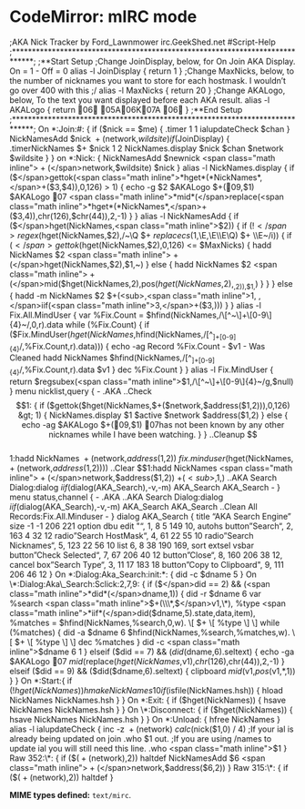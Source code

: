 CodeMirror: mIRC mode
=====================

;AKA Nick Tracker by Ford\_Lawnmower irc.GeekShed.net \#Script-Help ;\*\*\*\*\*\*\*\*\*\*\*\*\*\*\*\*\*\*\*\*\*\*\*\*\*\*\*\*\*\*\*\*\*\*\*\*\*\*\*\*\*\*\*\*\*\*\*\*\*\*\*\*\*\*\*\*\*\*\*\*\*\*\*\*\*\*\*\*\*\*\*\*\*\*\*\*\*; ;\*\*Start Setup ;Change JoinDisplay, below, for On Join AKA Display. On = 1 - Off = 0 alias -l JoinDisplay { return 1 } ;Change MaxNicks, below, to the number of nicknames you want to store for each hostmask. I wouldn’t go over 400 with this ;/ alias -l MaxNicks { return 20 } ;Change AKALogo, below, To the text you want displayed before each AKA result. alias -l AKALogo { return 06 05A06K07A 06 } ;\*\*End Setup ;\*\*\*\*\*\*\*\*\*\*\*\*\*\*\*\*\*\*\*\*\*\*\*\*\*\*\*\*\*\*\*\*\*\*\*\*\*\*\*\*\*\*\*\*\*\*\*\*\*\*\*\*\*\*\*\*\*\*\*\*\*\*\*\*\*\*\*\*\*\*\*\*\*\*\*\*\*; On \*:Join:\#: { if ($nick == $me) { .timer 1 1 ialupdateCheck $chan } NickNamesAdd $nick <span class="math inline"> + (</span>network,<span class="math inline">*wildsite*)*if*(</span>JoinDisplay) { .timerNickNames $+ $nick 1 2 NickNames.display $nick $chan $network $wildsite } } on \*:Nick: { NickNamesAdd $newnick <span class="math inline"> + (</span>network,$wildsite) <span class="math inline">$nick } alias -l NickNames.display { if ($</span>gettok(<span class="math inline">*hget*(*NickNames*,</span>+($3,$4)),0,126) &gt; 1) { echo -g $2 $AKALogo $+(09,$1) $AKALogo 07 <span class="math inline">*mid*(</span>replace(<span class="math inline">*hget*(*NickNames*,</span>+($3,<span class="math inline">4)),</span>chr(126),<span class="math inline">$chr(44)),2,-1) } } alias -l NickNamesAdd { if ($</span>hget(NickNames,<span class="math inline">$2)) { if (!$</span>regex($hget(NickNames,$2),/~\\Q $+ $replacecs($1,\\E,\\E\\\\E\\Q) <span class="math inline">$+ \\\\E~/i)) { if ($</span>gettok($hget(NickNames,$2),0,126) &lt;= $MaxNicks) { hadd NickNames $2 <span class="math inline"> + (</span>hget(NickNames,$2),$1,~) } else { hadd NickNames $2 <span class="math inline"> + (</span>mid($hget(NickNames,<span class="math inline">2),</span>pos($hget(NickNames,$2),<sub>,2)),$1,</sub>) } } } else { hadd -m NickNames $2 $+(<sub>,<span class="math inline">1, ,</span>iif(<span class="math inline">3,</span>+($3,</sub>))) } } alias -l Fix.All.MindUser { var %Fix.Count = <span class="math inline">$hfind(NickNames,/\\\[^~\\\]+\\\[0-9\\\]{4}~/,0,r).data while (%Fix.Count) { if ($</span>Fix.MindUser(<span class="math inline">*hget*(*NickNames*,</span>hfind(NickNames,/\[^<sub>\]+\[0-9\]{4}</sub>/,%Fix.Count,r).data))) { echo -ag Record %Fix.Count - $v1 - Was Cleaned hadd NickNames $hfind(NickNames,/\[^<sub>\]+\[0-9\]{4}</sub>/,%Fix.Count,r).data $v1 } dec %Fix.Count } } alias -l Fix.MindUser { return $regsubex(<span class="math inline">$1,/\\\[^~\\\]+\\\[0-9\\\]{4}~/g,$</span>null) } menu nicklist,query { - .AKA ..Check  
<span class="math display">$$1: { if ($gettok($hget(NickNames,$+($network,$address($1,2))),0,126) &gt; 1) { NickNames.display $1 $active $network $address($1,2) } else { echo -ag $AKALogo $+(09,$1) 07has not been known by any other nicknames while I have been watching. } } ..Cleanup $$</span>  
1:hadd NickNames <span class="math inline"> + (</span>network,$address($1,2)) <span class="math inline">*fix*.*minduser*(</span>hget(NickNames,<span class="math inline"> + (</span>network,$address($1,2)))) ..Clear $$1:hadd NickNames <span class="math inline"> + (</span>network,$address($1,2)) $+(<sub>,$1,</sub>) ..AKA Search Dialog:dialog <span class="math inline">*iif*(</span>dialog(AKA\_Search),-v,-m) AKA\_Search AKA\_Search - } menu status,channel { - .AKA ..AKA Search Dialog:dialog <span class="math inline">*iif*(</span>dialog(AKA\_Search),-v,-m) AKA\_Search AKA\_Search ..Clean All Records:Fix.All.Minduser - } dialog AKA\_Search { title “AKA Search Engine” size -1 -1 206 221 option dbu edit "“, 1, 8 5 149 10, autohs button”Search“, 2, 163 4 32 12 radio”Search HostMask“, 4, 61 22 55 10 radio”Search Nicknames“, 5, 123 22 56 10 list 6, 8 38 190 169, sort extsel vsbar button”Check Selected“, 7, 67 206 40 12 button”Close“, 8, 160 206 38 12, cancel box”Search Type“, 3, 11 17 183 18 button”Copy to Clipboard", 9, 111 206 46 12 } On \*:Dialog:Aka\_Search:init:\*: { did -c <span class="math inline">$dname 5 } On \\\*:Dialog:Aka\\\_Search:Sclick:2,7,9: { if ($</span>did == 2) && (<span class="math inline">*did*(</span>dname,1)) { did -r $dname 6 var %search <span class="math inline">$+(\\\*,$</span>v1,\*), %type <span class="math inline">*iif*(</span>did($dname,5).state,data,item), %matches = $hfind(NickNames,%search,0,w). \[ $+ \[ %type \] \] while (%matches) { did -a $dname 6 $hfind(NickNames,%search,%matches,w). \[ $+ \[ %type \] \] dec %matches } did -c <span class="math inline">$dname 6 1 } elseif ($</span>did == 7) && (<span class="math inline">*did*(</span>dname,6).seltext) { echo -ga $AKALogo 07 <span class="math inline">*mid*(</span>replace(<span class="math inline">*hget*(*NickNames*,</span>v1),<span class="math inline">*chr*(126),</span>chr(44)),2,-1) } elseif (<span class="math inline">$did == 9) && ($</span>did($dname,6).seltext) { clipboard <span class="math inline">*mid*(</span>v1,<span class="math inline">*pos*(</span>v1,\*,1)) } } On \*:Start:{ if (!<span class="math inline">*hget*(*NickNames*))*hmakeNickNames*10*if*(</span>isfile(NickNames.hsh)) { hload NickNames NickNames.hsh } } On \*:Exit: { if (<span class="math inline">$hget(NickNames)) { hsave NickNames NickNames.hsh } } On \\\*:Disconnect: { if ($</span>hget(NickNames)) { hsave NickNames NickNames.hsh } } On \*:Unload: { hfree NickNames } alias -l ialupdateCheck { inc -z <span class="math inline"> + (</span>network) <span class="math inline">*calc*(</span>nick($1,0) / 4) ;If your ial is already being updated on join .who $1 out. ;If you are using /names to update ial you will still need this line. .who <span class="math inline">$1 } Raw 352:\\\*: { if ($</span>(<span class="math inline"> + (</span>network),2)) haltdef NickNamesAdd $6 <span class="math inline"> + (</span>network,$address(<span class="math inline">$6,2)) } Raw 315:\\\*: { if ($</span>(<span class="math inline"> + (</span>network),2)) haltdef }

**MIME types defined:** `text/mirc`.
